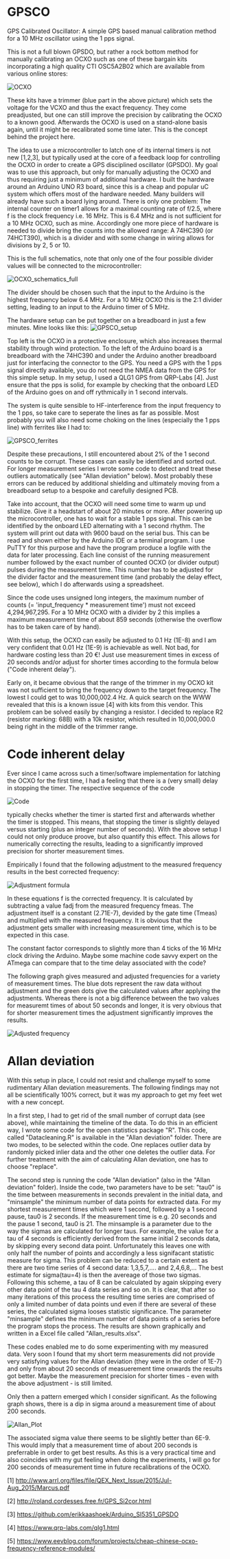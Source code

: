 # GPSCO
GPS Calibrated Oscillator: A simple GPS based manual calibration method for a 10 MHz oscillator using the 1 pps signal.

This is not a full blown GPSDO, but rather a rock bottom method for manually calibrating an OCXO such
as one of these bargain kits incorporating a high quality CTI OSC5A2B02 which are available from various online stores:

![OCXO](https://github.com/christophschwaerzler/GPSCO/assets/151140591/9bcd4fed-32d4-4c5d-ad9c-726201224459)

These kits have a trimmer (blue part in the above picture) which sets the voltage for the VCXO and thus the exact frequency.
They come preadjusted, but one can still improve the precision by calibrating the OCXO to a known good.
Afterwards the OCXO is used on a stand-alone basis again, until it might be recalibrated some time later.
This is the concept behind the project here.


The idea to use a microcontroller to latch one of its internal timers is not new [1,2,3], but typically used at the
core of a feedback loop for controlling the OCXO in order to create a GPS disciplined oscillator (GPSDO). My goal
was to use this approach, but only for manually adjusting the OCXO and thus requiring just a minimum of additional
hardware.
I built the hardware around an Arduino UNO R3 board, since this is a cheap and popular uC system which offers most of
the hardware needed. Many builders will already have such a board lying around. There is only one problem:
The internal counter on timer1 allows for a maximal counting rate of f/2.5, where f is the clock frequency i.e. 16 MHz.
This is 6.4 MHz and is not sufficient for a 10 MHz OCXO, such as mine. Accordingly one more piece of hardware is needed
to divide bring the counts into the allowed range: A 74HC390 (or 74HCT390), which is a divider and with some change in
wiring allows for divisions by 2, 5 or 10.

This is the full schematics, note that only one of the four possible divider values will be connected to the microcontroller:

![OCXO_schematics_full](https://github.com/christophschwaerzler/GPSCO/assets/151140591/23832137-ae0a-4a30-8c26-318da26e637a)

The divider should be chosen such that the input to the Arduino is the highest frequency below 6.4 MHz. For a
10 MHz OCXO this is the 2:1 divider setting, leading to an input to the Arduino timer of 5 MHz.

The hardware setup can be put together on a breadboard in just a few minutes. Mine looks like this:
![GPSCO_setup](https://github.com/christophschwaerzler/GPSCO/assets/151140591/38020d42-44e5-461f-b481-1b859744947c)

Top left is the OCXO in a protective enclosure, which also increases thermal stability through wind protection.
To the left of the Arduino board is a breadboard with the 74HC390 and under the Arduino another breadboard just
for interfacing the connector to the GPS. You need a GPS with the 1 pps signal directly available, you do not
need the NMEA data from the GPS for this simple setup. In my setup, I used a QLG1 GPS from QRP-Labs [4].
Just ensure that the pps is solid, for example by checking that the onboard LED of the Arduino goes on and off
rythmically in 1 second intervals.

The system is quite sensible to HF-interference from the input frequency to the 1 pps, so take care to seperate the lines as
far as possible. Most probably you will also need some choking on the lines (especially the 1 pps line) with ferrites
like I had to:

![GPSCO_ferrites](https://github.com/christophschwaerzler/GPSCO/assets/151140591/d6658d51-1d59-4ee9-bc1d-f81a0125335e)

Despite these precautions, I still encountered about 2% of the 1 second counts to be corrupt. These cases can easily be 
identified and sorted out. For longer measurement series I wrote some code to detect and treat these outliers 
automatically (see "Allan deviation" below). Most probably these errors can be reduced by additional shielding and
ultimately moving from a breadboard setup to a bespoke and carefully designed PCB.

Take into account, that the OCXO will need some time to warm up und stabilize. Give it a headstart of about 20 minutes or more.
After powering up the microcontroller, one has to wait for a stable 1 pps signal. This can be identified by the onboard
LED alternating with a 1 second rhythm. The system will print out data with 9600 baud on the serial bus. This can be
read and shown either by the Arduino IDE or a terminal program. I use PuTTY for this purpose and have the program
produce a logfile with the data for later processing. Each line consist of the running measurement number followed by
the exact number of counted OCXO (or divider output) pulses during the measurement time. This number has to be adjusted
for the divider factor and the measurement time (and probably the delay effect, see below), which I do afterwards using
a spreadsheet.

Since the code uses unsigned long integers, the maximum number of counts (= 'input_frequency * measurement time') must
not exceed 4,294,967,295. For a 10 MHz OCXO with a divider by 2 this implies a maximum measurement time of about
859 seconds (otherwise the overflow has to be taken care of by hand).

With this setup, the OCXO can easily be adjusted to 0.1 Hz (1E-8) and I am very confident that 0.01 Hz (1E-9) is
achievable as well. Not bad, for hardware costing less than 20 €! Just use measurement times in excess of 20 seconds
and/or adjust for shorter times according to the formula below ("Code inherent delay").
 
Early on, it became obvious that the range of the trimmer in my OCXO kit was not sufficient to bring the frequency down
to the target frequency. The lowest I could get to was 10,000,002.4 Hz. A quick search on the WWW revealed that this is
a known issue [4] with kits from this vendor. This problem can be solved easily by changing a resistor. I decided to replace
R2 (resistor marking: 68B) with a 10k resistor, which resulted in 10,000,000.0 being right in the middle of the trimmer range.

# Code inherent delay

Ever since I came across such a timer/software implementation for latching the OCXO for the first time, I had a feeling
that there is a (very small) delay in stopping the timer. The respective sequence of the code

![Code](https://github.com/christophschwaerzler/GPSCO/assets/151140591/87d551d4-96dc-450d-941f-ee95067e6c10)

typically checks whether the timer is started first and afterwards whether the timer is stopped. This means, that stopping 
the timer is slightly delayed versus starting (plus an integer number of seconds). With the above setup I could
not only produce proove, but also quantify this effect. This allows for numerically correcting the results, leading to a significantly
improved precision for shorter measurement times.

Empirically I found that the following adjustment to the measured frequency results in the best corrected frequency:

![Adjustment formula](https://github.com/christophschwaerzler/GPSCO/assets/151140591/1026108e-9dd3-4af0-98c4-6f16276ef480)

In these equations f is the corrected frequency. It is calculated by subtracting a value fadj from the measured
frequency fmeas. The adjustment itself is a constant (2.71E-7), devided by the gate time (Tmeas) and multiplied with the measured
frequency. It is obvious that the adjustment gets smaller with increasing measurement time, which is to be expected in this case.

The constant factor corresponds to slightly more than 4 ticks of the 16 MHz clock driving the Arduino. Maybe some machine code
savvy expert on the ATmega can compare that to the time delay associated with the code?

The following graph gives measured and adjusted frequencies for a variety of measurement times. The blue dots represent the raw data without 
adjustment and the green dots give the calculated values after applying the adjustments. Whereas there is not a big difference between the 
two values for measuremt times of about 50 seconds and longer, it is very obvious that for shorter measurement times the adjustment 
significantly improves the results.

![Adjusted frequency](https://github.com/christophschwaerzler/GPSCO/assets/151140591/25fbdfb6-aa32-4daf-bea6-775d403ad26d)

# Allan deviation

With this setup in place, I could not resist and challenge myself to some rudimentary Allan deviation measurements. The following
findings may not all be scientifically 100% correct, but it was my approach to get my feet wet with a new concept.

In a first step, I had to get rid of the small number of corrupt data (see above), while maintaining the timeline of the data.
To do this in an efficient way, I wrote some code for the open statistics package "R". This code, called "Datacleaning.R" is
available in the "Allan deviation" folder. There are two modes, to be selected within the code. One replaces outlier data by
randomly picked inlier data and the other one deletes the outlier data. For further treatment with the aim of calculating
Allan deviation, one has to choose "replace".

The second step is running the code "Allan deviation" (also in the "Allan deviation" folder). Inside the code, two parameters
have to be set: "tau0" is the time between measurements in seconds prevalent in the initial data, and "minsample" the minimum
number of data points for extracted data. For my shortest measurement times which were 1 second, followed by a 1 second pause,
tau0 is 2 seconds. If the measurement time is e.g. 20 seconds and the pause 1 second, tau0 is 21. The minsample is a
parameter due to the way the sigmas are calculated for longer taus. For example, the value for a tau of 4 seconds is
efficiently derived from the same initial 2 seconds data, by skipping every second data point. Unfortunately this leaves
one with only half the number of points and accordingly a less signifacant statistic measure for sigma. This problem can be
reduced to a certain extent as there are two time series of 4 second data: 1,3,5,7,.... and 2,4,6,8,... The best estimate
for sigma(tau=4) is then the avereage of those two sigmas. Following this scheme, a tau of 8 can be calculated by again
skipping every other data point of the tau 4 data series and so on. It is clear, that after so many iterations of this
process the resulting time series are comprised of only a limited number of data points und even if there are several of
these series, the calculated sigma looses statistic significance. The parameter "minsample" defines the minimum number of
data points of a series before the program stops the process. The results are shown graphically and written in a Excel file
called "Allan_results.xlsx".

These codes enabled me to do some experimenting with my measured data. Very soon I found that my short term measurements
did not provide very satisfying values for the Allan deviation (they were in the order of 1E-7) and only from about 20
seconds of measuerement time onwards the results got better. Maybe the measurement precision for shorter times - even with the
above adjustment - is still limited.

Only then a pattern emerged which I consider significant. As the following graph shows, there is a dip in sigma around a
measurement time of about 200 seconds.

![Allan_Plot](https://github.com/christophschwaerzler/GPSCO/assets/151140591/69e55622-4e56-4dcd-a69e-fd1c56f6615d)

The associated sigma value there seems to be slightly better than 6E-9. This would imply that a measurement time of about
200 seconds is preferrable in order to get best results. As this is a very practical time and also coincides with my
gut feeling when doing the experiments, I will go for 200 seconds of measurement time in future recalibrations of the OCXO.

[1] http://www.arrl.org/files/file/QEX_Next_Issue/2015/Jul-Aug_2015/Marcus.pdf

[2] http://roland.cordesses.free.fr/GPS_Si2cor.html

[3] https://github.com/erikkaashoek/Arduino_SI5351_GPSDO

[4] https://www.qrp-labs.com/qlg1.html

[5] https://www.eevblog.com/forum/projects/cheap-chinese-ocxo-frequency-reference-modules/
